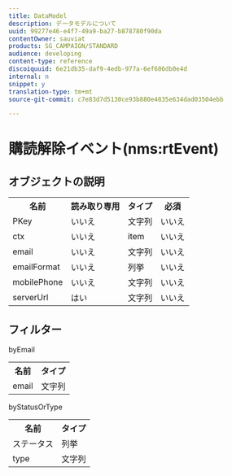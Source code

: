 ```yaml
---
title: DataModel
description: データモデルについて
uuid: 99277e46-e4f7-49a9-ba27-b878780f90da
contentOwner: sauviat
products: SG_CAMPAIGN/STANDARD
audience: developing
content-type: reference
discoiquuid: 6e21db35-daf9-4edb-977a-6ef606db0e4d
internal: n
snippet: y
translation-type: tm+mt
source-git-commit: c7e83d7d5130ce93b880e4835e634dad03504ebb

---
```



# 購読解除イベント(nms:rtEvent)

## オブジェクトの説明

<table>
               <tr>
                  <th>名前</th>
                  <th>読み取り専用</th>
                  <th>タイプ</th>
                  <th>必須</th>
               </tr>
               <tr>
                  <td>PKey</td>
                  <td>いいえ</td>
                  <td>文字列</td>
                  <td>いいえ</td>
               </tr>
               <tr>
                  <td>ctx</td>
                  <td>いいえ</td>
                  <td>item</td>
                  <td>いいえ</td>
               </tr>
               <tr>
                  <td>email</td>
                  <td>いいえ</td>
                  <td>文字列</td>
                  <td>いいえ</td>
               </tr>
               <tr>
                  <td>emailFormat</td>
                  <td>いいえ</td>
                  <td>列挙</td>
                  <td>いいえ</td>
               </tr>
               <tr>
                  <td>mobilePhone</td>
                  <td>いいえ</td>
                  <td>文字列</td>
                  <td>いいえ</td>
               </tr>
               <tr>
                  <td>serverUrl</td>
                  <td>はい</td>
                  <td>文字列</td>
                  <td>いいえ</td>
               </tr>
            </table>

## フィルター

byEmail

<table>
    <tr>
    <th>名前</th>
    <th>タイプ</th>
    </tr>
    <tr>
    <td>email</td>
    <td>文字列</td>
    </tr>
</table>

byStatusOrType

<table>
        <tr>
        <th>名前</th>
        <th>タイプ</th>
        </tr>
        <tr>
        <td>ステータス</td>
        <td>列挙</td>
        </tr>
        <tr>
        <td>type</td>
        <td>文字列</td>
        </tr>
    </table>